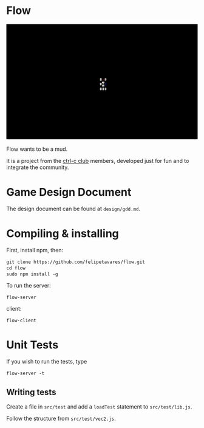 # Flow

![Flow Screenshot](/design/screenshots/client01.png)

Flow wants to be a mud.

It is a project from the [ctrl-c club](http://ctrl-c.club/) members,
developed just for fun and to integrate the community.

# Game Design Document

The design document can be found at `design/gdd.md`.

# Compiling & installing

First, install npm, then:

```
git clone https://github.com/felipetavares/flow.git
cd flow
sudo npm install -g
```

To run the server:

    flow-server

client:

    flow-client

# Unit Tests

If you wish to run the tests, type

    flow-server -t

## Writing tests

Create a file in `src/test` and add a `loadTest` statement to `src/test/lib.js`.

Follow the structure from `src/test/vec2.js`.
